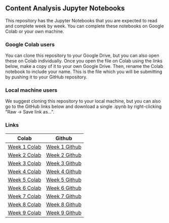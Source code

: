 ## Content Analysis Jupyter Notebooks

This repository has the Jupyter Notebooks that you are expected to read and complete week by week. You can complete these notebooks on Google Colab or your own machine.

### Google Colab users
You can clone this repository to your Google Drive, but you can also open these on Colab individually. Once you open the file on Colab using the links below, make a copy of it to your own Google Drive. Then, rename the Colab notebook to include your name. This is the file which you will be submitting by pushing it to your GitHub repository.

### Local machine users
We suggest cloning this repository to your local machine, but you can also go to the GitHub links below and download a single .ipynb by right-clicking "Raw -> Save link as...".

### Links
| Colab | Github |
| --- | ---- |
| [Week 1 Colab](https://colab.research.google.com/github/UChicago-Computational-Content-Analysis/Homework-Notebooks/blob/main/week-1/1-Measuring-Meaning-and-Sampling.ipynb) | [Week 1 Github](https://github.com/UChicago-Computational-Content-Analysis/Homework-Notebooks/blob/main/week-1/1-Measuring-Meaning-and-Sampling.ipynb) |
| [Week 2 Colab](https://colab.research.google.com/github/UChicago-Computational-Content-Analysis/Homework-Notebooks/blob/main/week-2/2-Computational-Linguistics.ipynb) | [Week 2 Github](https://github.com/UChicago-Computational-Content-Analysis/Homework-Notebooks/blob/main/week-2/2-Computational-Linguistics.ipynb) |
| [Week 3 Colab](https://colab.research.google.com/github/UChicago-Computational-Content-Analysis/Homework-Notebooks/blob/main/week-3/3-Topic-Modeling-and-Clustering.ipynb) | [Week 3 Github](https://github.com/UChicago-Computational-Content-Analysis/Homework-Notebooks/blob/main/week-3/3-Topic-Modeling-and-Clustering.ipynb) |
| [Week 4 Colab](https://colab.research.google.com/github/UChicago-Computational-Content-Analysis/Homework-Notebooks/blob/main/week-4/4-Word-Embeddings.ipynb) | [Week 4 Github](https://github.com/UChicago-Computational-Content-Analysis/Homework-Notebooks/blob/main/week-4/4-Word-Embeddings.ipynb) |
| [Week 5 Colab](https://colab.research.google.com/github/UChicago-Computational-Content-Analysis/Homework-Notebooks/blob/main/week-5/5-Classifying-Meanings-and-Documents.ipynb) | [Week 5 Github](https://github.com/UChicago-Computational-Content-Analysis/Homework-Notebooks/blob/main/week-5/5-Classifying-Meanings-and-Documents.ipynb) |
| [Week 6 Colab](https://colab.research.google.com/github/UChicago-Computational-Content-Analysis/Homework-Notebooks/blob/main/week-6/6-Prediction-and-Causal-Inference.ipynb) | [Week 6 Github](https://github.com/UChicago-Computational-Content-Analysis/Homework-Notebooks/blob/main/week-6/6-Prediction-and-Causal-Inference.ipynb) |
| [Week 7 Colab](https://colab.research.google.com/github/UChicago-Computational-Content-Analysis/Homework-Notebooks/blob/main/week-7/7-Deep-Learning-and-Transformers.ipynb) | [Week 7 Github](https://github.com/UChicago-Computational-Content-Analysis/Homework-Notebooks/blob/main/week-7/7-Deep-Learning-and-Transformers.ipynb) |
| [Week 8 Colab](https://colab.research.google.com/github/UChicago-Computational-Content-Analysis/Homework-Notebooks/blob/main/week-8/8-Conversation-and-Text-Generation.ipynb) | [Week 8 Github](https://github.com/UChicago-Computational-Content-Analysis/Homework-Notebooks/blob/main/week-8/8-Conversation-and-Text-Generation.ipynb) |
| [Week 9 Colab](https://colab.research.google.com/github/UChicago-Computational-Content-Analysis/Homework-Notebooks/blob/main/week-9/9-Images-Art-and-Video.ipynb) | [Week 9 Github](https://github.com/UChicago-Computational-Content-Analysis/Homework-Notebooks/blob/main/week-9/9-Images-Art-and-Video.ipynb) |
